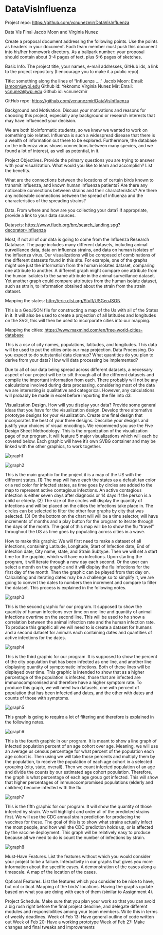 # DataVisInfluenza

Project repo: https://github.com/vcnunezmir/DataVisInfluenza

Data Vis Final Jacob Moon and Virginia Nunez

Create a proposal document addressing the following points. Use the points as headers in your document. Each team member must push this document into his/her homework directory. As a ballpark number: your proposal should contain about 3-4 pages of text, plus 5-6 pages of sketches.

Basic Info. The project title, your names, e-mail addresses, GitHub ids, a link to the project repository (I encourage you to make it a public repo).

Title: something along the lines of “Influenza ….”
Jacob Moon:
	Email: jamoon@wpi.edu
	Github id: Yeknomo
Virginia Nunez Mir:
	Email: vcnunez@wpi.edu
	Github id: vcnunezmir
	
GitHub repo: https://github.com/vcnunezmir/DataVisInfluenza
	
Background and Motivation. Discuss your motivations and reasons for choosing this project, especially any background or research interests that may have influenced your decision.

We are both bioinformatic students, so we knew we wanted to work on something bio related. Influenza is such a widespread disease that there is a wealth of information out there to be explored. Furthermore, the database on the influenza virus shows connections between many species, and we found a lot of interest, as well as potential, in it.

Project Objectives. Provide the primary questions you are trying to answer with your visualization. What would you like to learn and accomplish? List the benefits.

What are the connections between the locations of certain birds known to transmit influenza, and known human influenza patients?
Are there any noticeable connections between strains and their characteristics?
Are there any noticeable connections between the spread of influenza and the characteristics of the spreading strains?

Data. From where and how are you collecting your data? If appropriate, provide a link to your data sources.

Datasets: https://www.fludb.org/brc/search_landing.spg?decorator=influenza 

Most, if not all of our data is going to come from the Influenza Research Database. The page includes many different datasets, including animal surveillance data, data on influenza strains, and data on human isolates of the influenza virus. Our visualizations will be composed of combinations of the different datasets found in this site. For example, one of the graphs might use just the information from the human isolates dataset, comparing one attribute to another. A different graph might compare one attribute from the human isolates to the same attribute in the animal surveillance dataset. Yet another graph could compare attributes from the human isolate dataset, such as strain, to information obtained about the strain from the strain dataset.
  
Mapping the states: http://eric.clst.org/Stuff/USGeoJSON 

This is a GeoJSON file for constructing a map of the Us with all of the States in it. It will also be used to create a projection of all latitudes and longitudes on the SVG, this will then be used to incorporate cities into our mapping. 
  
Mapping the cities: https://www.maxmind.com/en/free-world-cities-database

This is a csv of city names, populations, latitudes, and longitudes. This data will be used to put the cities onto our map projection. 
Data Processing. Do you expect to do substantial data cleanup? What quantities do you plan to derive from your data? How will data processing be implemented?

Due to all of our data being spread across different datasets, a necessary aspect of our project will be to sift through all of the different datasets and compile the important information from each. There probably will not be any calculations involved during data processing, considering most of the data we are interesting is qualitative and categorical. However, any calculations will probably be made in excel before importing the file into d3.
  
Visualization Design. How will you display your data? Provide some general ideas that you have for the visualization design. Develop three alternative prototype designs for your visualization. Create one final design that incorporates the best of your three designs. Describe your designs and justify your choices of visual encodings. We recommend you use the Five Design Sheet Methodology.
This is the organization of the visualization page of our program. It will feature 5 major visualizations which will each be covered below. Each graphic will have it’s own SVBG container and may be linked with the other graphics, to work together. 

![graph1](img/graph1.jpg)

![graph2](img/graph2.jpg)

This is the main graphic for the project it is a map of the US with the different states. (1) The map will have each the states as a default tan color or a red color for infected states, as time goes by circles are added to the map to represent active contagious infections. An active contagious infection is either seven days after diagnosis or 14 days if the person is a child or elderly. (2) The size of the circles will display the quantity of infections and will be placed on the cities the infections take place in. The circles can be selected to filter the other four graphs by city that was selected. (3) On the bottom on the chart will will be a time selector, will have increments of months and a play button for the program to iterate through the days of the month. The goal of this map will be to show the flu “travel” throughout the US as time goes by populating across cities in a wave. 

How to make this graphic:
We will first need to make a dataset of all infections, containing Latitude, Longitude, Start of Infection date, End of infection date, City name, state, and Strain Subtype. Then we will set a start time for the graphic, which will have no infections. Upon starting the program, it will iterate through a new day each second. Or the user can select a month on the graphic and it will display the flu infections for the first day of the month. Then the graphic can be played from that day on.  Calculating and iterating dates may be a challenge so to simplify it, we are going to convert the dates to numbers then increment and compare to filter the dataset. This process is explained in the following notes. 

![graph3](img/graph3.jpg)

This is the second graphic for our program. It supposed to show the quantity of human infections over time on one line and quantity of animal infections overtime on the second line. This will be used to ho show a correlation between the animal infection rate and the human infection rate. To produce this graphic all we will need to is create a dataset for humans and  a second dataset for animals each containing dates and quantities of active infections for the dates.

![graph4](img/graph4.jpg)

This is the third graphic for our program. It is supposed to show the percent of the city population that has been infected as one line, and another line displaying quantity of symptomatic infections. Both of these lines will be displayed over time. This graphic is intended to show that as a higher percentage of the population is infected, those that are infected are immunocompromised and therefore have a higher symptom rate. To produce this graph, we will need two datasets, one with percent of population that has been infected and dates, and the other with dates and counts of those with symptoms. 

![graph5](img/graph5.jpg)

This graph is going to require a lot of filtering and therefore is explained in the following notes. 

![graph6](img/graph6.jpg)

This is the fourth graphic in our program. It is meant to show a line graph of infected population percent of an age cohort over age. Meaning, we will use an average us census percentage for what percent of the population each age cohort is. Then using we will take those percents and multiply them by the population, to receive the population of each age cohort in a selected grouping (city, state, overall). Then we count infected population of an age and divide the counts by our estimated age cohort population. Therefore, the graph is what percentage of each age group got infected. This will show that higher percentages of immunocompromised populations (elderly and children) become infected with the flu. 

![graph7](img/graph7.jpg)

This is the fifth graphic for our program. It will show the quantity of those infected by strain. We will highlight and order all of the predicted strains first. We will use the CDC annual strain prediction for producing the vaccines for these. The goal of this is to show what strains actually infect the most people, and how well the CDC prediction holds up, or is affected by the vaccine deployment. This graph will be relatively easy to produce because all we need to do is count the number of infections by strain. 

![graph8](img/graph8.jpg)

Must-Have Features. List the features without which you would consider your project to be a failure.
	Interactivity in our graphs that gives you more information about the specific cases. A demonstration of the cases along a timescale. A map of the location of the cases.
  
Optional Features. List the features which you consider to be nice to have, but not critical.
	Mapping of the birds’ locations. Having the graphs update based on what you are doing with each of them (similar to Assignment 4).
  
Project Schedule. Make sure that you plan your work so that you can avoid a big rush right before the final project deadline, and delegate different modules and responsibilities among your team members. Write this in terms of weekly deadlines.
	Week of Feb 13: Have general outline of code written out
	Week of Feb 20: Have a working prototype
	Week of Feb 27: Make changes and final tweaks and improvements


